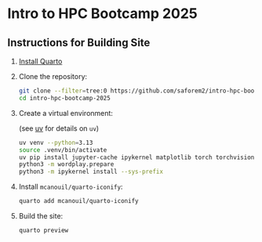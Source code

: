 # Intro to HPC Bootcamp 2025

## Instructions for Building Site

1. [Install Quarto](https://quarto.org/docs/download/)
2. Clone the repository:

   ```bash
   git clone --filter=tree:0 https://github.com/saforem2/intro-hpc-bootcamp-2025
   cd intro-hpc-bootcamp-2025 
   ```

3. Create a virtual environment:

   (see [uv](https://docs.astral.sh/uv/) for details on `uv`)

   ```bash
   uv venv --python=3.13
   source .venv/bin/activate
   uv pip install jupyter-cache ipykernel matplotlib torch torchvision torchdata torchinfo rich ptpython euporie deepspeed mpi4py "git+https://github.com/saforem2/ezpz[dev]" "git+https://github.com/saforem2/wordplay"
   python3 -m wordplay.prepare
   python3 -m ipykernel install --sys-prefix
   ```

4. Install `mcanouil/quarto-iconify`:

    ```bash
    quarto add mcanouil/quarto-iconify
    ```


5. Build the site:

   ```bash
   quarto preview
   ```
